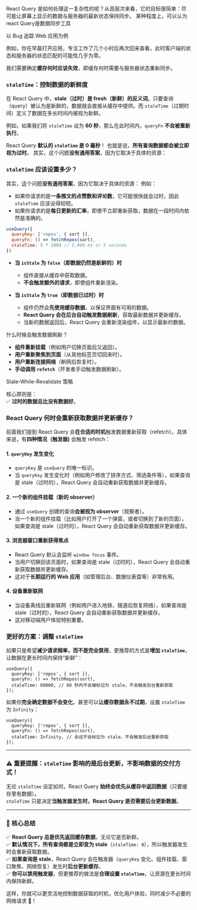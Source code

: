 
React Query 是如何处理这一复杂性的呢？从高层次来看，它的目标很简单：尽可能让屏幕上显示的数据与服务器的最新状态保持同步。
某种程度上，可以认为react Query是数据同步工具

以 Bug 追踪 Web 应用为例

例如，你在早晨打开应用，专注工作了几个小时后再次回来查看，此时客户端的状态和服务器的状态匹配的可能性几乎为零。

我们需要确定**缓存何时应该失效**，即缓存何时需要与服务器状态重新同步。
### `staleTime`：控制数据的新鲜度

在 React Query 中，**stale（过时）是 fresh（新鲜）的反义词**。只要查询（query）被认为是新鲜的，数据就会直接从缓存中提供。而 `staleTime`（过期时间）定义了数据在多长时间内被视为新鲜。

例如，如果我们将 `staleTime` 设为 **60 秒**，那么在此时间内，`queryFn` **不会被重新执行**。

React Query **默认的 `staleTime` 是 0 毫秒**！
也就是说，**所有查询数据都会被立即视为过时**。
其实，这个问题**没有通用答案**，因为它取决于具体的资源：
### `staleTime` 应该设置多少？

其实，这个问题**没有通用答案**，因为它取决于具体的资源：
例如：
- 如果你请求的是**一条推文的点赞数和评论数**，它可能很快就会过时，因此 `staleTime` 应该设得较短。
- 如果你请求的是**每日更新的汇率**，即使不立即重新获取，数据在一段时间内依然是准确的。

```js
useQuery({
  queryKey: ['repos', { sort }],
  queryFn: () => fetchRepos(sort),
  staleTime: 5 * 1000 // 5,000 ms or 5 seconds
})
```

- **当 `isStale` 为 `false`（即数据仍然是新鲜的）时**
    
    - 组件直接从缓存中获取数据。
    - **不会触发额外的请求**，即使组件重新渲染。
    
- **当 `isStale` 为 `true`（即数据已过时）时**
    
    - 组件仍然会**先使用缓存数据**，以保证界面有可用的数据。
    - **React Query 会在后台自动触发数据刷新**，获取最新数据并更新缓存。
    - 当新的数据返回后，React Query 会重新渲染组件，以显示最新的数据。

什么时候会触发数据刷新？

- **组件重新挂载**（例如用户切换页面后又返回）。
- **用户重新聚焦到页面**（从其他标签页切回来时）。
- **用户重新连接网络**（断网后恢复时）。
- **手动调用 `refetch`**（开发者手动触发数据刷新）。

Stale-While-Revalidate 策略

核心原则是：  
✅ **过时的数据总比没有数据好**。

### **React Query 何时会重新获取数据并更新缓存？**

前面我们提到 React Query 会**在合适的时机**触发数据重新获取（refetch）。具体来说，有**四种情况（触发器)** 会触发 refetch：

#### **1. `queryKey` 发生变化**

- `queryKey` 是 `useQuery` 的唯一标识。
- 当 `queryKey` 发生变化时（例如用户修改了排序方式、筛选条件等），如果查询是 stale（过时的），React Query 会自动重新获取数据并更新缓存。

#### **2. 一个新的组件挂载（新的 observer）**

- 通过 `useQuery` 创建的查询**会被视为 observer**（观察者）。
- 当一个新的组件挂载（比如用户打开了一个弹窗，或者切换到了新的页面），如果查询是 stale（过时的），React Query 会自动重新获取数据并更新缓存。

#### **3. 浏览器窗口重新获得焦点**

- React Query 默认会监听 `window focus` 事件。
- 当用户切换回该页面时，如果查询是 stale（过时的），React Query 会自动重新获取数据并更新缓存。
- 这对于**长期运行的 Web 应用**（如管理后台、数据仪表盘等）非常有用。

#### **4. 设备重新联网**

- 当设备离线后重新联网（例如用户进入地铁、隧道后恢复网络），如果查询是 stale（过时的），React Query 会自动重新获取数据并更新缓存。
- 这对移动端用户体验特别重要。

### **更好的方案：调整 `staleTime`**

如果只是希望**减少请求频率，而不是完全禁用**，更推荐的方式是**增加 `staleTime`**，让数据在更长时间内保持“新鲜”：

```tsx
useQuery({
  queryKey: ['repos', { sort }],
  queryFn: () => fetchRepos(sort),
  staleTime: 60000, // 60 秒内不会被标记为 stale，不会触发后台重新获取
});
```

如果你**完全确定数据不会变化**，甚至可以**让缓存数据永不过期**，设置 `staleTime` 为 `Infinity`：

```tsx
useQuery({
  queryKey: ['repos', { sort }],
  queryFn: () => fetchRepos(sort),
  staleTime: Infinity, // 永远不会标记为 stale，不会触发后台重新获取
});
```

---

### **⚠️ 重要提醒：`staleTime` 影响的是后台更新，不影响数据的交付方式！**

无论 `staleTime` 设定如何，React Query **始终会优先从缓存中返回数据**（只要缓存里有数据）。  
`staleTime` 只是决定**当触发器发生时，React Query 是否需要后台更新数据**。

---

### **🚀 核心总结**

✅ **React Query 总是优先返回缓存数据**，无论它是否新鲜。  
✅ **默认情况下，所有查询都是立即变为 stale**（`staleTime: 0`），所以触发器发生时会重新获取数据。  
✅ **如果查询是 stale**，React Query 会在触发器（`queryKey` 变化、组件挂载、窗口聚焦、网络恢复）发生时**后台更新缓存**。  
✅ **你可以禁用触发器**，但更推荐的做法是**合理设置 `staleTime`**，让资源在更长时间内保持新鲜。

这样，你就可以更灵活地控制数据获取的时机，优化用户体验，同时减少不必要的网络请求 🚀！